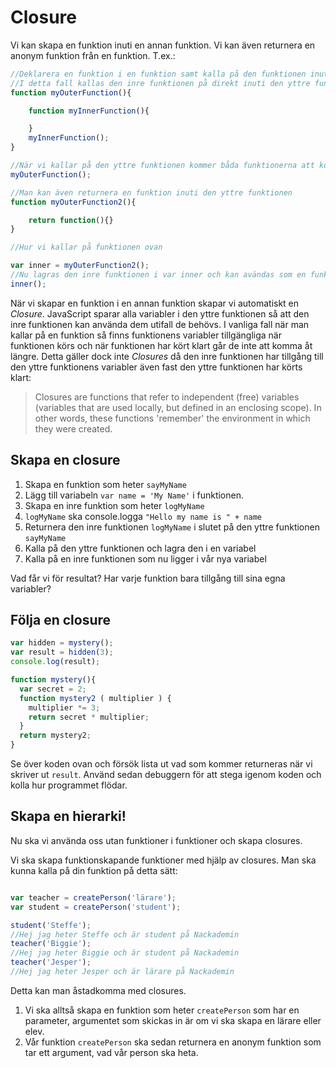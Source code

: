# Closure

Vi kan skapa en funktion inuti en annan funktion. Vi kan även returnera en anonym funktion från en funktion. T.ex.:

```javascript
//Deklarera en funktion i en funktion samt kalla på den funktionen inuti
//I detta fall kallas den inre funktionen på direkt inuti den yttre funktionen
function myOuterFunction(){

    function myInnerFunction(){

    }
    myInnerFunction();
}

//När vi kallar på den yttre funktionen kommer båda funktionerna att köras
myOuterFunction();

//Man kan även returnera en funktion inuti den yttre funktionen
function myOuterFunction2(){

    return function(){}
}

//Hur vi kallar på funktionen ovan

var inner = myOuterFunction2();
//Nu lagras den inre funktionen i var inner och kan avändas som en funktion
inner();

```

När vi skapar en funktion i en annan funktion skapar vi automatiskt en _Closure_. JavaScript sparar alla variabler i den yttre funktionen så att den inre funktionen kan använda dem utifall de behövs. I vanliga fall när man kallar på en funktion så finns funktionens variabler tillgängliga när funktionen körs och när funktionen har kört klart går de inte att komma åt längre. Detta gäller dock inte _Closures_ då den inre funktionen har tillgång till den yttre funktionens variabler även fast den yttre funktionen har körts klart:

>Closures are functions that refer to independent (free) variables (variables that are used locally, but defined in an enclosing scope). In other words, these functions 'remember' the environment in which they were created.

 
## Skapa en closure

1. Skapa en funktion som heter `sayMyName`
2. Lägg till variabeln `var name = 'My Name'` i funktionen.
3. Skapa en inre funktion som heter `logMyName`
4. `logMyName` ska console.logga `"Hello my name is " + name`
5. Returnera den inre funktionen `logMyName` i slutet på den yttre funktionen `sayMyName`
6. Kalla på den yttre funktionen och lagra den i en variabel
7. Kalla på en inre funktionen som nu ligger i vår nya variabel

Vad får vi för resultat? Har varje funktion bara tillgång till sina egna variabler? 


## Följa en closure

```javascript
var hidden = mystery();
var result = hidden(3);
console.log(result);

function mystery(){
  var secret = 2;
  function mystery2 ( multiplier ) { 
    multiplier *= 3;
    return secret * multiplier;
  }
  return mystery2;
}
```

Se över koden ovan och försök lista ut vad som kommer returneras när vi skriver ut `result`. Använd sedan debuggern för att stega igenom koden och kolla hur programmet flödar.

## Skapa en hierarki!

Nu ska vi använda oss utan funktioner i funktioner och skapa closures. 

Vi ska skapa funktionskapande funktioner med hjälp av closures. Man ska kunna kalla på din funktion på detta sätt:

```javascript

var teacher = createPerson('lärare');
var student = createPerson('student');

student('Steffe');
//Hej jag heter Steffe och är student på Nackademin
teacher('Biggie');
//Hej jag heter Biggie och är student på Nackademin
teacher('Jesper');
//Hej jag heter Jesper och är lärare på Nackademin

```

Detta kan man åstadkomma med closures.

1. Vi ska alltså skapa en funktion som heter `createPerson` som har en parameter, argumentet som skickas in är om vi ska skapa en lärare eller elev.
2. Vår funktion `createPerson` ska sedan returnera en anonym funktion som tar ett argument, vad vår person ska heta.
